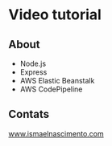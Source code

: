 # Video tutorial


## About 
- Node.js
- Express
- AWS Elastic Beanstalk
- AWS CodePipeline

## Contats

www.ismaelnascimento.com
